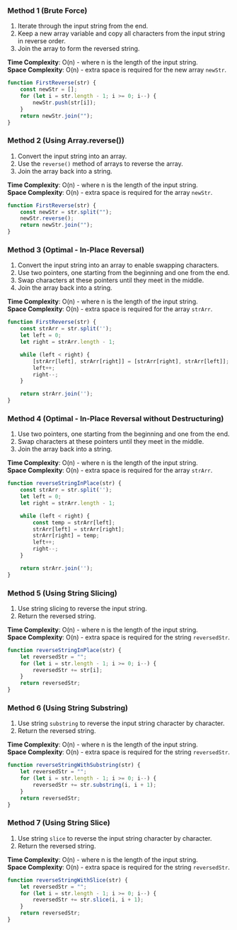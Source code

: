 
### Method 1 (Brute Force)
1) Iterate through the input string from the end.
2) Keep a new array variable and copy all characters from the input string in reverse order.
3) Join the array to form the reversed string.

**Time Complexity**: O(n) - where n is the length of the input string.  
**Space Complexity**: O(n) - extra space is required for the new array `newStr`.
```javascript
function FirstReverse(str) { 
    const newStr = [];
    for (let i = str.length - 1; i >= 0; i--) {
        newStr.push(str[i]);
    }
    return newStr.join(""); 
}
```

### Method 2 (Using Array.reverse())
1) Convert the input string into an array.
2) Use the `reverse()` method of arrays to reverse the array.
3) Join the array back into a string.

**Time Complexity**: O(n) - where n is the length of the input string.  
**Space Complexity**: O(n) - extra space is required for the array `newStr`.
```javascript
function FirstReverse(str) { 
    const newStr = str.split("");
    newStr.reverse();
    return newStr.join(""); 
}
```

### Method 3 (Optimal - In-Place Reversal)
1) Convert the input string into an array to enable swapping characters.
2) Use two pointers, one starting from the beginning and one from the end.
3) Swap characters at these pointers until they meet in the middle.
4) Join the array back into a string.

**Time Complexity**: O(n) - where n is the length of the input string.  
**Space Complexity**: O(n) - extra space is required for the array `strArr`.
```javascript
function FirstReverse(str) {
    const strArr = str.split('');
    let left = 0;
    let right = strArr.length - 1;

    while (left < right) {
        [strArr[left], strArr[right]] = [strArr[right], strArr[left]];
        left++;
        right--;
    }

    return strArr.join('');
}
```

### Method 4 (Optimal - In-Place Reversal without Destructuring)
1) Use two pointers, one starting from the beginning and one from the end.
2) Swap characters at these pointers until they meet in the middle.
3) Join the array back into a string.

**Time Complexity**: O(n) - where n is the length of the input string.  
**Space Complexity**: O(n) - extra space is required for the array `strArr`.
```javascript
function reverseStringInPlace(str) {
    const strArr = str.split('');
    let left = 0;
    let right = strArr.length - 1;

    while (left < right) {
        const temp = strArr[left];
        strArr[left] = strArr[right];
        strArr[right] = temp;
        left++;
        right--;
    }

    return strArr.join('');
}
```

### Method 5 (Using String Slicing)
1) Use string slicing to reverse the input string.
2) Return the reversed string.

**Time Complexity**: O(n) - where n is the length of the input string.  
**Space Complexity**: O(n) - extra space is required for the string `reversedStr`.
```javascript
function reverseStringInPlace(str) {
    let reversedStr = "";
    for (let i = str.length - 1; i >= 0; i--) {
        reversedStr += str[i];
    }
    return reversedStr;
}
```

### Method 6 (Using String Substring)
1) Use string `substring` to reverse the input string character by character.
2) Return the reversed string.

**Time Complexity**: O(n) - where n is the length of the input string.  
**Space Complexity**: O(n) - extra space is required for the string `reversedStr`.
```javascript
function reverseStringWithSubstring(str) {
    let reversedStr = "";
    for (let i = str.length - 1; i >= 0; i--) {
        reversedStr += str.substring(i, i + 1);
    }
    return reversedStr;
}
```

### Method 7 (Using String Slice)
1) Use string `slice` to reverse the input string character by character.
2) Return the reversed string.

**Time Complexity**: O(n) - where n is the length of the input string.  
**Space Complexity**: O(n) - extra space is required for the string `reversedStr`.
```javascript
function reverseStringWithSlice(str) {
    let reversedStr = "";
    for (let i = str.length - 1; i >= 0; i--) {
        reversedStr += str.slice(i, i + 1);
    }
    return reversedStr;
}
```
